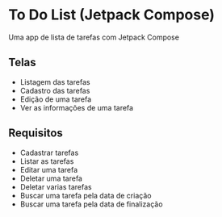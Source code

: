 # To Do List (Jetpack Compose)

Uma app de lista de tarefas com Jetpack Compose

## Telas
- Listagem das tarefas
- Cadastro das tarefas
- Edição de uma tarefa
- Ver as informações de uma tarefa

## Requisitos
- Cadastrar tarefas
- Listar as tarefas
- Editar uma tarefa
- Deletar uma tarefa
- Deletar varias tarefas
- Buscar uma tarefa pela data de criação
- Buscar uma tarefa pela data de finalização
